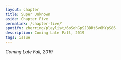 ```yaml
---
layout: chapter
title: Super Unknown
aside: Chapter Five
permalink: /chapter-five/
spotify: zherring/playlist/6oSohGpSJBDRt6v6MYpS86
description: Coming Late Fall, 2019
tags: issue
---
```


_Coming Late Fall, 2019_
